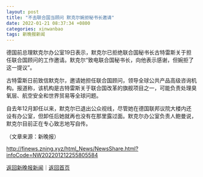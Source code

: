 ```yaml
---
layout: post
title: "不去联合国当顾问 默克尔婉拒秘书长邀请"
date: 2022-01-21 08:37:34 +0800
categories: xinwanbao
tags: 新晚报新闻
---
```

<p>德国前总理默克尔办公室19日表示，默克尔已拒绝联合国秘书长古特雷斯关于担任联合国顾问的工作邀请。默克尔“致电联合国秘书长，向他表示感谢，但婉拒了这一提议”。</p><p>古特雷斯日前致信默克尔，邀请她担任联合国顾问，领导全球公共产品高级咨询机构。报道称，该机构是古特雷斯关于联合国改革的旗舰项目之一，可能负责处理臭氧层、航空安全和世界贸易等全球问题。</p><p>自去年12月卸任以来，默克尔已退出公众视线，尽管她在德国联邦议院大楼内还设有办公室，但卸任后她就再也没有在那里露过面。默克尔办公室负责人鲍曼说，默克尔目前正在专心致志地写自传。</p><p class="em_media">（文章来源：新晚报）</p>

<http://finews.zning.xyz/html_News/NewsShare.html?infoCode=NW202201212255805584>

[返回新晚报新闻](//finews.withounder.com/category/xinwanbao.html)｜[返回首页](//finews.withounder.com/)